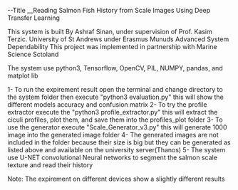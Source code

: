 --Title
__Reading Salmon Fish History from Scale Images Using Deep Transfer Learning

This system is built By Ashraf Sinan, under supervision of Prof. Kasim Terzic. University of St Andrews under Erasmus Munuds Advanced System Dependability
This project was implemented in partnership with Marine Science Sctoland

The system use python3, Tensorflow, OpenCV, PIL, NUMPY, pandas, and matplot lib

1- To run the expirement result open the terminal and change directory to the system folder then execute "python3 evaluation.py" this will show the different models accuracy and confusion matrix
2- To try the profile extractor execute the "python3 profile_extractor.py" this will extract the ciculi profiles, plot them, and save them into the profiles_plot folder
3- To use the generator execute "Scale_Generator_v3.py" this will generate 1000 image into the generated image folder
4- The generated images are not included in the folder because their size is big but they can be generated as listed above and available on the university server(Thanos)
5- The system use U-NET convolutional Neural networks to segment the salmon scale texture and read their history


Note: 
The expirement on different devices show a slightly different results
